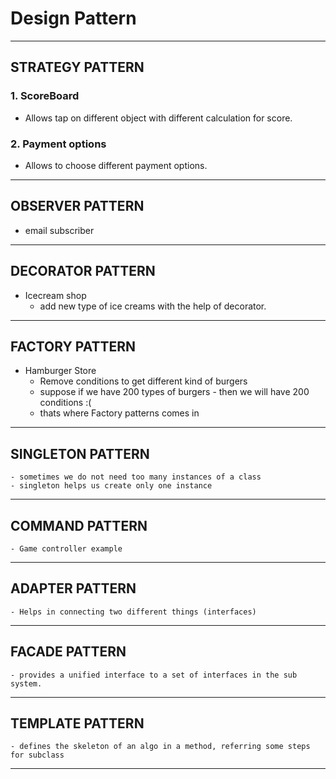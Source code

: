 # Design Pattern
---------------------------------------------------------------------

## STRATEGY PATTERN
### 1. ScoreBoard
 - Allows tap on different object with different calculation for score.


### 2. Payment options
 - Allows to choose different payment options.
---------------------------------------------------------------------

## OBSERVER PATTERN

- email subscriber
---------------------------------------------------------------------

## DECORATOR PATTERN

- Icecream shop
   - add new type of ice creams with the help of decorator.
---------------------------------------------------------------------

## FACTORY PATTERN

- Hamburger Store
   - Remove conditions to get different kind of burgers
   - suppose if we have 200 types of burgers - then we will have 200 conditions :(
   - thats where Factory patterns comes in
---------------------------------------------------------------------

## SINGLETON PATTERN

    - sometimes we do not need too many instances of a class
    - singleton helps us create only one instance
---------------------------------------------------------------------

## COMMAND PATTERN
    - Game controller example

---------------------------------------------------------------------

## ADAPTER PATTERN

    - Helps in connecting two different things (interfaces)
---------------------------------------------------------------------

## FACADE PATTERN
    - provides a unified interface to a set of interfaces in the sub system.
---------------------------------------------------------------------
## TEMPLATE PATTERN
    - defines the skeleton of an algo in a method, referring some steps for subclass

---------------------------------------------------------------------